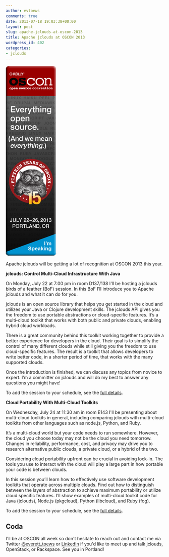 ```yaml
---
author: evtoews
comments: true
date: 2013-07-18 19:03:38+00:00
layout: post
slug: apache-jclouds-at-oscon-2013
title: Apache jclouds at OSCON 2013
wordpress_id: 402
categories:
- jclouds
---
```


[![OSCON 2013](/img/posts/oscon2013_speaking_160x6001.png)](/img/posts/oscon2013_speaking_160x6001.png)

Apache jclouds will be getting a lot of recognition at OSCON 2013 this year.

**jclouds: Control Multi-Cloud Infrastructure With Java**

On Monday, July 22 at 7:00 pm in room D137/138 I'll be hosting a jclouds birds of a feather (BoF) session. In this BoF I’ll introduce you to Apache jclouds and what it can do for you.

jclouds is an open source library that helps you get started in the cloud and utilizes your Java or Clojure development skills. The jclouds API gives you the freedom to use portable abstractions or cloud-specific features. It’s a multi-cloud toolkit that works with both public and private clouds, enabling hybrid cloud workloads.

There is a great community behind this toolkit working together to provide a better experience for developers in the cloud. Their goal is to simplify the control of many different clouds while still giving you the freedom to use cloud-specific features. The result is a toolkit that allows developers to write better code, in a shorter period of time, that works with the many supported clouds.

Once the introduction is finished, we can discuss any topics from novice to expert. I’m a committer on jclouds and will do my best to answer any questions you might have!

To add the session to your schedule, see the [full details](http://www.oscon.com/oscon2013/public/schedule/detail/31451).

**Cloud Portability With Multi-Cloud Toolkits**

On Wednesday, July 24 at 11:30 am in room E143 I'll be presenting about multi-cloud toolkits in general, including comparing jclouds with multi-cloud toolkits from other languages such as node.js, Python, and Ruby.

It’s a multi-cloud world but your code needs to run somewhere. However, the cloud you choose today may not be the cloud you need tomorrow. Changes in reliability, performance, cost, and privacy may drive you to research alternative public clouds, a private cloud, or a hybrid of the two.

Considering cloud portability upfront can be crucial in avoiding lock-in. The tools you use to interact with the cloud will play a large part in how portable your code is between clouds.

In this session you’ll learn how to effectively use software development toolkits that operate across multiple clouds. Find out how to distinguish between the layers of abstraction to achieve maximum portability or utilize cloud specific features. I’ll show examples of multi-cloud toolkit code for Java (jclouds), Node.js (pkgcloud), Python (libcloud), and Ruby (fog).

To add the session to your schedule, see the [full details](http://www.oscon.com/oscon2013/public/schedule/detail/31432).


## Coda


I'll be at OSCON all week so don't hesitate to reach out and contact me via Twitter [@everett_toews](https://twitter.com/everett_toews) or [LinkedIn](http://www.linkedin.com/in/everetttoews/) if you'd like to meet up and talk jclouds, OpenStack, or Rackspace. See you in Portland!
